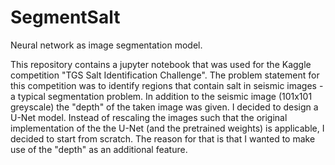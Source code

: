 # SegmentSalt
Neural network as image segmentation model.

This repository contains a jupyter notebook that was used for the Kaggle competition "TGS Salt Identification Challenge".
The problem statement for this competition was to identify regions that contain salt in seismic images - a typical segmentation problem. In addition to the seismic image (101x101 greyscale) the "depth" of the taken image was given. I decided to design a U-Net model. Instead of rescaling the images such that the original implementation of the the U-Net (and the pretrained weights) is applicable, I decided to start from scratch. The reason for that is that I wanted to make use of the "depth" as an additional feature.

